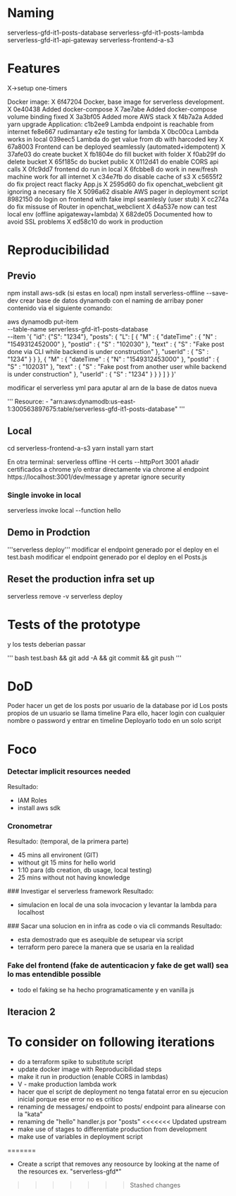 

Naming
========

serverless-gfd-it1-posts-database
serverless-gfd-it1-posts-lambda
serverless-gfd-it1-api-gateway
serverless-frontend-a-s3



Features
=========

X->setup one-timers

  Docker image:
X 6f47204 Docker, base image for serverless development. 
X 0e40438 Added docker-compose 
X 7ae7abe Added docker-compose volume binding fixed
X 3a3bf05 Added more AWS stack
X f4b7a2a Added yarn upgrade
  Application:
  c1b2ee9 Lambda endpoint is reachable from internet
  fe8e667 rudimantary e2e testing for lambda 
X 0bc00ca Lambda works in local
  039eec5 Lambda do get value from db with harcoded key
X  67a8003 Frontend can be deployed seamlessly (automated+idempotent)
X  37afe03 do create bucket 
X  fb1804e do fill bucket with folder
X  f0ab29f do delete bucket
X  65f185c do bucket public
X  0112d41 do enable CORS api calls
X  0fc9dd7 frontend do run in local
X  6fcbbe8 do work in new/fresh machine work for all internet
X  c34e7fb do disable cache of s3
X  c5655f2 do fix project react flacky App.js
X  2595d60 do fix openchat_webclient git ignoring a necesary file
X  5096a62 disable AWS pager in deployment script
   8982150 do login on frontend with fake impl seamlesly (user stub)
X  cc274a do fix missuse of Router in openchat_webclient 
X d4a537e now can test local env (offline apigateway+lambda)
X 682de05 Documented how to avoid SSL problems
X ed58c10 do work in production 

Reproducibilidad
================
## Previo
npm install aws-sdk (si estas en local)
npm install serverless-offline --save-dev
crear base de datos dynamodb con el naming de arribay poner contenido via el siguiente comando:

aws dynamodb put-item \
    --table-name serverless-gfd-it1-posts-database \
    --item '{
      "id": {"S": "1234"}, "posts": { "L": [    { "M" : {        "dateTime" : { "N" : "1549312452000" },        "postId" : { "S" : "102030" },        "text" : { "S" : "Fake post done via CLI while backend is under construction" },        "userId" : { "S" : "1234" }      }    },    { "M" : {        "dateTime" : { "N" : "1549312453000" },        "postId" : { "S" : "102031" },        "text" : { "S" : "Fake post from another user while backend is under construction" },        "userId" : { "S" : "1234" }      }    }  ] }
    }'

modificar el serverless yml para aputar al arn de la base de datos nueva

'''
      Resource:
        - "arn:aws:dynamodb:us-east-1:300563897675:table/serverless-gfd-it1-posts-database"
'''	

## Local

cd serverless-frontend-a-s3
yarn install
yarn start

En otra terminal:
serverless offline -H certs  --httpPort 3001
añadir certificados a chrome y/o entrar directamente via chrome al endpoint  https://localhost:3001/dev/message y apretar ignore security

### Single invoke in local

serverless invoke local --function hello 

## Demo in Prodction

'''serverless deploy'''
modificar el endpoint generado por el deploy en el test.bash
modificar el endpoint generado por el deploy en el Posts.js

## Reset the production infra set up 
serverless remove -v
serverless deploy

Tests of the prototype
=======================
y los tests deberian passar 

'''
bash test.bash && git add -A && git commit && git push
'''

DoD
===
Poder hacer un get de los posts por usuario de la database por id 
Los posts propios de un usuario se llama timeline
Para ello, hacer login con cualquier nombre o password y entrar en timeline
Deployarlo todo en un solo script

Foco
=====
### Detectar implicit resources needed
Resultado:
- IAM Roles
- install aws sdk

### Cronometrar
Resultado: (temporal, de la primera parte)
- 45 mins all environent (GIT) 
- without git 15 mins for hello world
- 1:10 para (db creation, db usage, local testing)
- 25 mins without not having knowledge

### Investigar el serverless framework
Resultado:
- simulacion en local de una sola invocacion y levantar la lambda para localhost 

### Sacar una solucion en in infra as code o via cli commands
Resultado:
- esta demostrado que es asequible de setupear via script 
- terraform pero parece la manera que se usaria en la realidad

### Fake del frontend (fake de autenticacion y fake de get wall) sea lo mas entendible possible 
- todo el faking se ha hecho programaticamente y en vanilla js


## Iteracion 2
To consider on following iterations
==================================
- do a terraform spike to substitute script
- update docker image with Reproducibilidad steps
- make it run in production (enable CORS in lambdas)
- V - make production lambda work
- hacer que el script de deployment no tenga fatatal error en su ejecucion inicial porque ese error no es critico
- renaming de messages/ endpoint to posts/ endpoint para alinearse con la "kata"
- renaming de "hello" handler.js por "posts"
<<<<<<< Updated upstream
- make use of stages to differentiate production from development
- make use of variables in deployment script


=======
- Create a script that removes any reosource by looking at the name of the resources ex. "serverless-gfd*"
>>>>>>> Stashed changes






